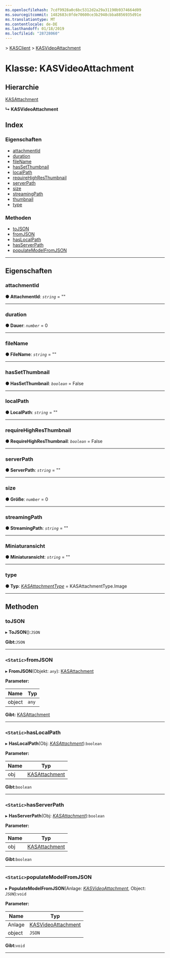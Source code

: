 ```yaml
---
ms.openlocfilehash: 7cdf9928a0c6bc5312d2a29a31190b9374664d09
ms.sourcegitcommit: 1482683c0fde70600ce3b2948cbba8856935d91e
ms.translationtype: MT
ms.contentlocale: de-DE
ms.lasthandoff: 01/18/2019
ms.locfileid: "28728060"
---
```

[](../README.md) > [KASClient](../modules/kasclient.md) > [KASVideoAttachment](../classes/kasclient.kasvideoattachment.md)

# <a name="class-kasvideoattachment"></a>Klasse: KASVideoAttachment

## <a name="hierarchy"></a>Hierarchie

 [KASAttachment](kasclient.kasattachment.md)

**↳ KASVideoAttachment**

## <a name="index"></a>Index 

### <a name="properties"></a>Eigenschaften

* [attachmentId](kasclient.kasvideoattachment.md#attachmentid)
* [duration](kasclient.kasvideoattachment.md#duration)
* [fileName](kasclient.kasvideoattachment.md#filename)
* [hasSetThumbnail](kasclient.kasvideoattachment.md#hassetthumbnail)
* [localPath](kasclient.kasvideoattachment.md#localpath)
* [requireHighResThumbnail](kasclient.kasvideoattachment.md#requirehighresthumbnail)
* [serverPath](kasclient.kasvideoattachment.md#serverpath)
* [size](kasclient.kasvideoattachment.md#size)
* [streamingPath](kasclient.kasvideoattachment.md#streamingpath)
* [thumbnail](kasclient.kasvideoattachment.md#thumbnail)
* [type](kasclient.kasvideoattachment.md#type)
### <a name="methods"></a>Methoden

* [toJSON](kasclient.kasvideoattachment.md#tojson)
* [fromJSON](kasclient.kasvideoattachment.md#fromjson)
* [hasLocalPath](kasclient.kasvideoattachment.md#haslocalpath)
* [hasServerPath](kasclient.kasvideoattachment.md#hasserverpath)
* [populateModelFromJSON](kasclient.kasvideoattachment.md#populatemodelfromjson)

---

## <a name="properties"></a>Eigenschaften

<a id="attachmentid"></a>

###  <a name="attachmentid"></a>attachmentId

**● AttachmentId**: *`string`* = ""

___

<a id="duration"></a>

###  <a name="duration"></a>duration

**● Dauer**: *`number`* = 0

___

<a id="filename"></a>

###  <a name="filename"></a>fileName

**● FileName**: *`string`* = ""

___

<a id="hassetthumbnail"></a>

###  <a name="hassetthumbnail"></a>hasSetThumbnail

**● HasSetThumbnail**: *`boolean`* = False

___

<a id="localpath"></a>

###  <a name="localpath"></a>localPath

**● LocalPath**: *`string`* = ""

___

<a id="requirehighresthumbnail"></a>

###  <a name="requirehighresthumbnail"></a>requireHighResThumbnail

**● RequireHighResThumbnail**: *`boolean`* = False

___

<a id="serverpath"></a>

###  <a name="serverpath"></a>serverPath

**● ServerPath**: *`string`* = ""

___

<a id="size"></a>

###  <a name="size"></a>size

**● Größe**: *`number`* = 0

___

<a id="streamingpath"></a>

###  <a name="streamingpath"></a>streamingPath

**● StreamingPath**: *`string`* = ""

___

<a id="thumbnail"></a>

###  <a name="thumbnail"></a>Miniaturansicht

**● Miniaturansicht**: *`string`* = ""

___

<a id="type"></a>

###  <a name="type"></a>type

**● Typ**: *[KASAttachmentType](../enums/kasclient.kasattachmenttype.md)* = KASAttachmentType.Image

___

## <a name="methods"></a>Methoden

<a id="tojson"></a>

###  <a name="tojson"></a>toJSON

▸ **ToJSON**():`JSON`

**Gibt:**`JSON`

___

<a id="fromjson"></a>

### <a name="static-fromjson"></a>`<Static>`fromJSON

▸ **FromJSON**(Objekt: *`any`*): [KASAttachment](kasclient.kasattachment.md)

**Parameter:**

| Name | Typ |
| ------ | ------ |
| object | `any` |

**Gibt:** [KASAttachment](kasclient.kasattachment.md)

___

<a id="haslocalpath"></a>

### <a name="static-haslocalpath"></a>`<Static>`hasLocalPath

▸ **HasLocalPath**(Obj: *[KASAttachment](kasclient.kasattachment.md)*):`boolean`

**Parameter:**

| Name | Typ |
| ------ | ------ |
| obj | [KASAttachment](kasclient.kasattachment.md) |

**Gibt:**`boolean`

___

<a id="hasserverpath"></a>

### <a name="static-hasserverpath"></a>`<Static>`hasServerPath

▸ **HasServerPath**(Obj: *[KASAttachment](kasclient.kasattachment.md)*):`boolean`

**Parameter:**

| Name | Typ |
| ------ | ------ |
| obj | [KASAttachment](kasclient.kasattachment.md) |

**Gibt:**`boolean`

___

<a id="populatemodelfromjson"></a>

### <a name="static-populatemodelfromjson"></a>`<Static>`populateModelFromJSON

▸ **PopulateModelFromJSON**(Anlage: *[KASVideoAttachment](kasclient.kasvideoattachment.md)*, Object: *`JSON`*):`void`

**Parameter:**

| Name | Typ |
| ------ | ------ |
| Anlage | [KASVideoAttachment](kasclient.kasvideoattachment.md) |
| object | `JSON` |

**Gibt:**`void`

___

